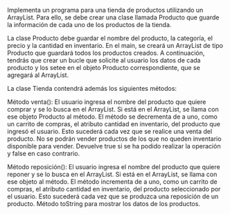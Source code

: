Implementa un programa para una tienda de productos utilizando un ArrayList. Para ello, se debe crear una clase llamada Producto que guarde la información de cada uno de los productos de la tienda. 

La clase Producto debe guardar el nombre del producto, la categoría, el precio y la cantidad en inventario. En el main, se creará un ArrayList de tipo Producto que guardará todos los productos creados. A continuación, tendrás que crear un bucle que solicite al usuario los datos de cada producto y los setee en el objeto Producto correspondiente, que se agregará al ArrayList.

La clase Tienda contendrá además los siguientes métodos:

Método venta(): El usuario ingresa el nombre del producto que quiere comprar y se lo busca en el
ArrayList. Si está en el ArrayList, se llama con ese objeto Producto al método. El método se
decrementa de a uno, como un carrito de compras, el atributo cantidad en inventario, del producto que
ingresó el usuario. Esto sucederá cada vez que se realice una venta del producto. No se podrán vender
productos de los que no queden inventario disponible para vender. Devuelve true si se ha podido
realizar la operación y false en caso contrario.

Método reposición(): El usuario ingresa el nombre del producto que quiere reponer y se lo busca en el
ArrayList. Si está en el ArrayList, se llama con ese objeto al método. El método incrementa de a uno,
como un carrito de compras, el atributo cantidad en inventario, del producto seleccionado por el
usuario. Esto sucederá cada vez que se produzca una reposición de un producto.
Método toString para mostrar los datos de los productos.